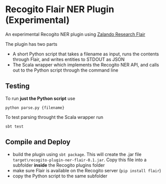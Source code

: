 # Recogito Flair NER Plugin (Experimental)

An experimental Recogito NER plugin using 
[Zalando Research Flair](https://github.com/zalandoresearch/flair)

The plugin has two parts

- A short Python script that takes a filename as input, runs the contents 
  through Flair, and writes entities to STDOUT as JSON
- The Scala wrapper which implements the Recogito NER API, and calls out
  to the Python script through the command line

## Testing

To run __just the Python script__ use

```
python parse.py {filename}
```

To test parsing throught the Scala wrapper run

```
sbt test
```

## Compile and Deploy

- build the plugin using `sbt package`. This will create the .jar file `target\recogito-plugin-ner-flair-0.1.jar`. Copy 
  this file into a subfolder __inside__ the Recogito plugins folder
- make sure Flair is available on the Recogito server (`pip install flair`)
- copy the Python script to the same subfolder
